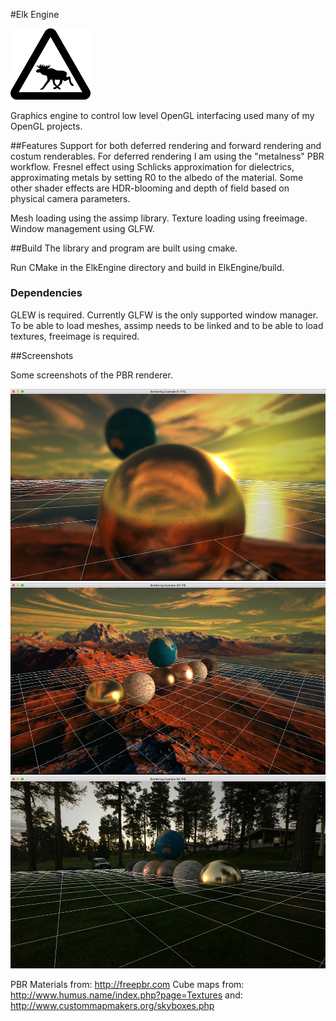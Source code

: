 #Elk Engine

<img src="images/elk_small.png" alt="Elk" width=128/>

Graphics engine to control low level OpenGL interfacing used many of my OpenGL projects.

##Features
Support for both deferred rendering and forward rendering and costum renderables.
For deferred rendering I am using the "metalness" PBR workflow. Fresnel effect using Schlicks approximation for dielectrics, approximating metals by setting R0 to the albedo of the material. Some other shader effects are HDR-blooming and depth of field based on physical camera parameters.

Mesh loading using the assimp library.
Texture loading using freeimage.
Window management using GLFW.

##Build
The library and program are built using cmake.

Run CMake in the ElkEngine directory and build in ElkEngine/build.

### Dependencies
GLEW is required. Currently GLFW is the only supported window manager. To be able to load meshes, assimp needs to be linked and to be able to load textures, freeimage is required.

##Screenshots

Some screenshots of the PBR renderer.

![](images/screen1.png "Screenshot")
![](images/screen2.png "Screenshot")
![](images/screen3.png "Screenshot")

PBR Materials from: http://freepbr.com
Cube maps from: http://www.humus.name/index.php?page=Textures
and: http://www.custommapmakers.org/skyboxes.php
